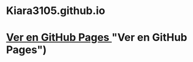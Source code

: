 # Kiara3105.github.io
#  [ Ver en GitHub Pages ](https://github.com/Kiara3105/Kiara3105.github.io.mimercado) "Ver en GitHub Pages")
